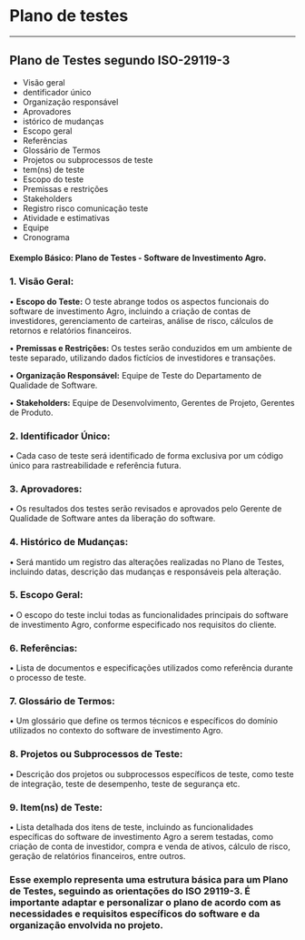 # Plano de testes
-----------------------------------------------------------------------------------------------------------------------------------------------------------------------------

## Plano de Testes segundo ISO-29119-3
 - Visão geral                                                                           
 - dentificador único                                  
 - Organização responsável                         
 - Aprovadores                                               
 - istórico de mudanças                             
 - Escopo geral                                               
 - Referências                                                 
 - Glossário de Termos
 - Projetos ou subprocessos de teste
 - tem(ns) de teste
 - Escopo do teste  
 - Premissas e restrições
-  Stakeholders
-  Registro risco comunicação teste
-  Atividade e estimativas
-  Equipe
-  Cronograma

#### Exemplo Básico: Plano de Testes - Software de Investimento Agro.

### 1. 	Visão Geral:
• __Escopo do Teste:__ O teste abrange todos os aspectos funcionais do software de investimento Agro, incluindo a criação de contas de investidores, gerenciamento de carteiras, análise de risco, cálculos de retornos e relatórios financeiros.

•	__Premissas e Restrições:__ Os testes serão conduzidos em um ambiente de teste separado, utilizando dados fictícios de investidores e transações.

•	__Organização Responsável:__ Equipe de Teste do Departamento de Qualidade de Software.

•	__Stakeholders:__ Equipe de Desenvolvimento, Gerentes de Projeto, Gerentes de Produto.

### 2.	Identificador Único:
•	Cada caso de teste será identificado de forma exclusiva por um código único para rastreabilidade e referência futura.

### 3.	Aprovadores:
•	Os resultados dos testes serão revisados e aprovados pelo Gerente de Qualidade de Software antes da liberação do software.
### 4.	Histórico de Mudanças:
•	Será mantido um registro das alterações realizadas no Plano de Testes, incluindo datas, descrição das mudanças e responsáveis pela alteração.
### 5.	Escopo Geral:
•	O escopo do teste inclui todas as funcionalidades principais do software de investimento Agro, conforme especificado nos requisitos do cliente.
### 6.	Referências:
•	Lista de documentos e especificações utilizados como referência durante o processo de teste.
### 7.	Glossário de Termos:
•	Um glossário que define os termos técnicos e específicos do domínio utilizados no contexto do software de investimento Agro.
### 8.	Projetos ou Subprocessos de Teste:
•	Descrição dos projetos ou subprocessos específicos de teste, como teste de integração, teste de desempenho, teste de segurança etc.
### 9.	Item(ns) de Teste:
•	Lista detalhada dos itens de teste, incluindo as funcionalidades específicas do software de investimento Agro a serem testadas, como criação de conta de investidor, compra e venda de ativos, cálculo de risco, geração de relatórios financeiros, entre outros.


### __Esse exemplo representa uma estrutura básica para um Plano de Testes, seguindo as orientações do ISO 29119-3. É importante adaptar e personalizar o plano de acordo com as necessidades e requisitos específicos do software e da organização envolvida no projeto.__








